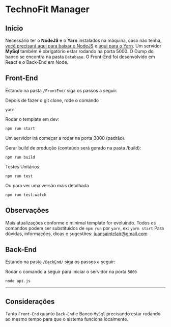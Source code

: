 # TechnoFit Manager

## Início
Necessário ter o **NodeJS** e o **Yarn** instalados na máquina, caso não tenha, [você precisará aqui para baixar o NodeJS](https://nodejs.org/en/) e [aqui para o Yarn](https://yarnpkg.com/lang/en/).
Um servidor **MySql** também é obrigatório estar rodando na porta 5000. O Dump do banco se encontra na pasta `Database`.
O Front-End foi desenvolvido em React e o Back-End em Node.

## Front-End

Estando na pasta `/FrontEnd/` siga os passos a seguir:

Depois de fazer o git clone, rode o comando

```
yarn
```

Rodar o template em dev:
```
npm run start
```
Um servidor irá começar a rodar na porta 3000 (padrão).

Gerar build de produção (conteúdo será gerado na pasta /build):
```
npm run build
```

Testes Unitários:
```
npm run test
```

Ou para ver uma versão mais detalhada

```
npm run test:watch
```
## Observações
Mais atualizações conforme o minimal template for evoluindo.
Todos os comandos podem ser substituidos de `npm run` por `yarn`, ex: ```yarn start``` 
Para dúvidas, informações, dicas e sugestões: juansaintclair@gmail.com

## Back-End

Estando na pasta `/BackEnd/` siga os passos a seguir:

Rodar o comando a seguir para iniciar o servidor na porta `5000`

```
node api.js
```

----

## Considerações

Tanto `Front-End` quanto `Back-End` e Banco `MySql` precisando estar rodando ao mesmo tempo para que o sistema funciona localmente.

 

